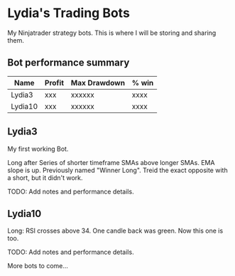 # Lydia's Trading Bots

My Ninjatrader strategy bots. This is where I will be storing and sharing them.

## Bot performance summary

| Name        | Profit   | Max Drawdown |  % win  |
| ---------- | ------ | ---------  | ----- |
| Lydia3       |  xxx    |  xxxxxx      |   xxxx  |
| Lydia10      |  xxx    |  xxxxxx      |   xxxx  |

## Lydia3

My first working Bot.

Long after Series of shorter timeframe SMAs above longer SMAs. EMA slope is up. Previously named "Winner Long". Treid the exact opposite with a short, but it didn't work.

TODO: Add notes and performance details.

## Lydia10

Long: RSI crosses above 34. One candle back was green. Now this one is too.

TODO: Add notes and performance details.

More bots to come...


